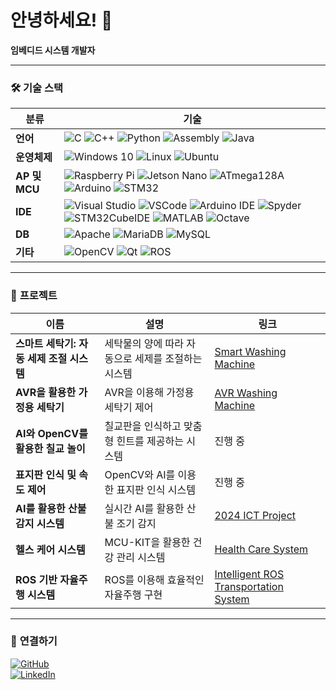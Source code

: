 # 안녕하세요! 👋

**임베디드 시스템 개발자**

---

### 🛠️ **기술 스택**

| **분류**       | **기술**                                                                 |
|-----------------|-------------------------------------------------------------------------|
| **언어**       | ![C](https://img.shields.io/badge/-C-blue) ![C++](https://img.shields.io/badge/-C++-blue) ![Python](https://img.shields.io/badge/-Python-yellow) ![Assembly](https://img.shields.io/badge/-Assembly-lightgrey) ![Java](https://img.shields.io/badge/-Java-orange) |
| **운영체제**   | ![Windows 10](https://img.shields.io/badge/-Windows_10-blue) ![Linux](https://img.shields.io/badge/-Linux-orange) ![Ubuntu](https://img.shields.io/badge/-Ubuntu-red) |
| **AP 및 MCU**  | ![Raspberry Pi](https://img.shields.io/badge/-Raspberry_Pi-green) ![Jetson Nano](https://img.shields.io/badge/-Jetson_Nano-green) ![ATmega128A](https://img.shields.io/badge/-ATmega128A-green) ![Arduino](https://img.shields.io/badge/-Arduino-blue) ![STM32](https://img.shields.io/badge/-STM32-blue) |
| **IDE**        | ![Visual Studio](https://img.shields.io/badge/-Visual_Studio-purple) ![VSCode](https://img.shields.io/badge/-VSCode-blue) ![Arduino IDE](https://img.shields.io/badge/-Arduino_IDE-green) ![Spyder](https://img.shields.io/badge/-Spyder-red) ![STM32CubeIDE](https://img.shields.io/badge/-CubeIDE-blue) ![MATLAB](https://img.shields.io/badge/-MATLAB-orange) ![Octave](https://img.shields.io/badge/-Octave-lightblue) |
| **DB**         | ![Apache](https://img.shields.io/badge/-Apache-red) ![MariaDB](https://img.shields.io/badge/-MariaDB-blue) ![MySQL](https://img.shields.io/badge/-MySQL-blue) |
| **기타**       | ![OpenCV](https://img.shields.io/badge/-OpenCV-lightblue) ![Qt](https://img.shields.io/badge/-Qt-green) ![ROS](https://img.shields.io/badge/-ROS-black) |

---

### 📂 **프로젝트**

| 이름 | 설명 | 링크 |
|------|------|------|
| **스마트 세탁기: 자동 세제 조절 시스템** | 세탁물의 양에 따라 자동으로 세제를 조절하는 시스템 | [Smart Washing Machine](https://github.com/Kwonsiwoo2/Smart_WashingMachine) |
| **AVR을 활용한 가정용 세탁기** | AVR을 이용해 가정용 세탁기 제어 | [AVR Washing Machine](https://github.com/Kwonsiwoo2/AVR_WashingMachine) |
| **AI와 OpenCV를 활용한 칠교 놀이** | 칠교판을 인식하고 맞춤형 힌트를 제공하는 시스템 | 진행 중 |
| **표지판 인식 및 속도 제어** | OpenCV와 AI를 이용한 표지판 인식 시스템 | 진행 중 |
| **AI를 활용한 산불 감지 시스템** | 실시간 AI를 활용한 산불 조기 감지 | [2024 ICT Project](https://github.com/Kwonsiwoo2/2024_ICT_Project) |
| **헬스 케어 시스템** | MCU-KIT을 활용한 건강 관리 시스템 | [Health Care System](https://github.com/Kwonsiwoo2/HealthCareSystem) |
| **ROS 기반 자율주행 시스템** | ROS를 이용해 효율적인 자율주행 구현 | [Intelligent ROS Transportation System](https://github.com/Kwonsiwoo2/Intelligent_ROS_Transportation_System) |

---

### 🔗 **연결하기**

[![GitHub](https://img.shields.io/badge/GitHub-Profile-blue?logo=github)](https://github.com/Kwonsiwoo2)  
[![LinkedIn](https://img.shields.io/badge/LinkedIn-Profile-blue?logo=linkedin)](https://www.linkedin.com/in/%EC%8B%9C%EC%9A%B0-%EA%B6%8C-064765341/)

